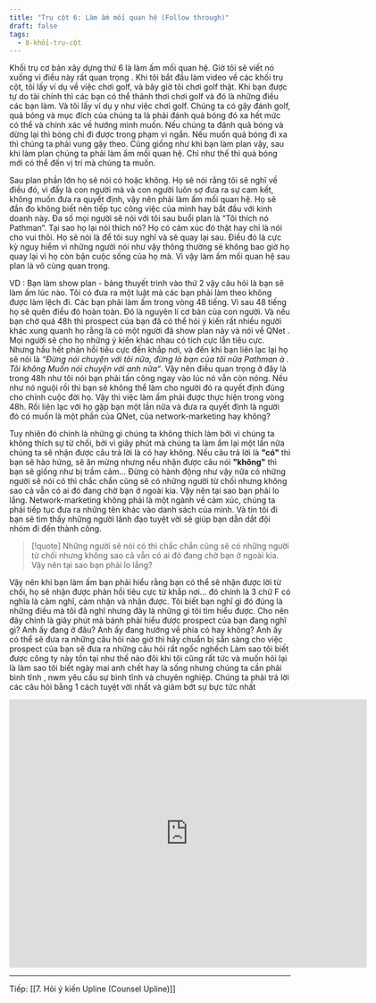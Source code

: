 ```yaml
---
title: "Trụ cột 6: Làm ấm mối quan hệ (Follow through)"
draft: false
tags:
  - 8-khối-trụ-cột
---
```


Khối trụ cơ bản xây dựng thứ 6 là làm ấm mối quan hệ. Giờ tôi sẽ viết nó xuống vì điều này rất quan trọng . Khi tôi bắt đầu làm video về các khối trụ cột, tôi lấy ví dụ về việc chơi golf, và bây giờ tôi chơi golf thật. Khi bạn được tự do tài chính thì các bạn có thể thảnh thơi chơi golf và đó là những điều các bạn làm. Và tôi lấy ví dụ y như việc chơi golf. Chúng ta có gậy đánh golf, quả bóng và mục đích của chúng ta là phải đánh quả bóng đó xa hết mức có thể và chính xác về hướng mình muốn. Nếu chúng ta đánh quả bóng và dừng lại thì bóng chỉ đi được trong phạm vi ngắn. Nếu muốn quả bóng đi xa thì chúng ta phải vung gậy theo. Cũng giống như khi bạn làm plan vậy, sau khi làm plan chúng ta phải làm ấm mối quan hệ. Chỉ như thế thì quả bóng mới có thể đến vị trí mà chúng ta muốn.

Sau plan phần lớn họ sẽ nói có hoặc không. Họ sẽ nói rằng tôi sẽ nghĩ về điều đó, vì đấy là con người mà và con người luôn sợ đưa ra sự cam kết, không muốn đưa ra quyết định, vậy nên phải làm ấm mối quan hệ. Họ sẽ đắn đo không biết nên tiếp tục công việc của mình hay bắt đầu với kinh doanh này. Đa số mọi người sẽ nói với tôi sau buổi plan là “Tôi thích nó Pathman“. Tại sao họ lại nói thích nó? Họ có cảm xúc đó thật hay chỉ là nói cho vui thôi. Họ sẽ nói là để tôi suy nghĩ và sẽ quay lại sau. Điều đó là cực kỳ nguy hiểm vì những người nói như vậy thông thường sẽ không bao giờ họ quay lại vì họ còn bận cuộc sống của họ mà. Vì vậy làm ấm mối quan hệ sau plan là vô cùng quan trọng.

VD : Bạn làm show plan - bảng thuyết trình vào thứ 2 vậy câu hỏi là bạn sẽ làm ấm lúc nào. Tôi có đưa ra một luật mà các bạn phải làm theo không được làm lệch đi. Các bạn phải làm ấm trong vòng 48 tiếng. Vì sau 48 tiếng họ sẽ quên điều đó hoàn toàn. Đó là nguyên lí cơ bản của con người. Và nếu bạn chờ quá 48h thì prospect của bạn đã có thể hỏi ý kiến rất nhiều người khác xung quanh họ rằng là có một người đã show plan này và nói về QNet . Mọi người sẽ cho họ những ý kiến khác nhau có tích cực lẫn tiêu cực. Nhưng hầu hết phản hồi tiêu cực đến khắp nơi, và đến khi bạn liên lạc lại họ sẽ nói là _“Đừng nói chuyện với tôi nữa, đừng là bạn của tôi nữa Pathman à . Tôi không
Muốn nói chuyện với anh nữa“_. Vậy nên điều quan trọng ở đây là trong 48h như tôi nói bạn phải tấn công ngay vào lúc nó vẫn còn nóng. Nếu như nó nguội rồi thì bạn sẽ không thể làm cho người đó ra quyết định đúng cho chính cuộc đời họ. Vậy thì việc làm ấm phải được thực hiện trong vòng 48h. Rồi liên lạc với họ gặp bạn một lần nữa và đưa ra quyết định là người đó có muốn là một phần của QNet, của network-marketing hay không?

Tuy nhiên đó chính là những gì chúng ta không thích làm bởi vì chúng ta không thích sự từ chối, bởi vì giây phút mà chúng ta làm ấm lại một lần nữa chúng ta sẽ nhận được câu trả lời là có hay không. Nếu câu trả lời là **"có"** thì bạn sẽ hào hứng, sẽ ăn mừng nhưng nếu nhận được câu nói **"không"** thì bạn sẽ giống như bị trầm cảm... Đừng có hành động như vậy nữa có những người sẽ nói có thì chắc chắn cũng sẽ có những người từ chối nhưng không sao cả vẫn có ai đó đang chờ bạn ở ngoài kia. Vậy nên tại sao bạn phải lo lắng. Network-marketing không phải là một ngành về cảm xúc, chúng ta phải tiếp tục đưa ra những tên khác vào danh sách của mình. Và tin tôi đi bạn sẽ tìm thấy những người lãnh đạo tuyệt vời sẽ giúp bạn dẫn dắt đội nhóm đi đến thành công.

> [!quote] Những người sẽ nói có thì chắc chắn cũng sẽ có những người từ chối nhưng không sao cả vẫn có ai đó đang chờ bạn ở ngoài kia. Vậy nên tại sao bạn phải lo lắng?

Vậy nên khi bạn làm ấm bạn phải hiểu rằng bạn có thể sẽ nhận được lời từ chối, họ sẽ nhận được phản hồi tiêu cực từ khắp nơi... đó chính là 3 chữ F có nghĩa là cảm nghĩ, cảm nhận và nhận được. Tôi biết bạn nghĩ gì đó đúng là những điều mà tôi đã nghĩ nhưng đây là những gì tôi tìm hiểu được. Cho nên đây chính là giây phút mà bánh phải hiểu được prospect của bạn đang nghĩ gì? Anh ấy đang ở đâu? Anh ấy đang hướng về phía có hay không? Anh ấy có thể sẽ đưa ra những câu hỏi nào giờ thì hãy chuẩn bị sẵn sàng cho việc prospect của bạn sẽ đưa ra những câu hỏi rất ngốc nghếch Làm sao tôi biết được công ty này tồn tại như thế nào đôi khi tôi cũng rất tức và muốn hỏi lại là làm sao tôi biết ngày mai anh chết hay là sống nhưng chúng ta cần phải bình tĩnh , nwm yêu cầu sự bình tĩnh và chuyên nghiệp. Chúng ta phải trả lời các câu hỏi bằng 1 cách tuyệt vời nhất và giảm bớt sự bực tức nhất

<iframe width="640" height="480" src="https://www.youtube.com/embed/edjOUQ879Ss" title="YouTube video player" frameborder="0" allow="accelerometer; autoplay; clipboard-write; encrypted-media; gyroscope; picture-in-picture; web-share" allowfullscreen></iframe>

---

Tiếp: [[7. Hỏi ý kiến Upline (Counsel Upline)]]
